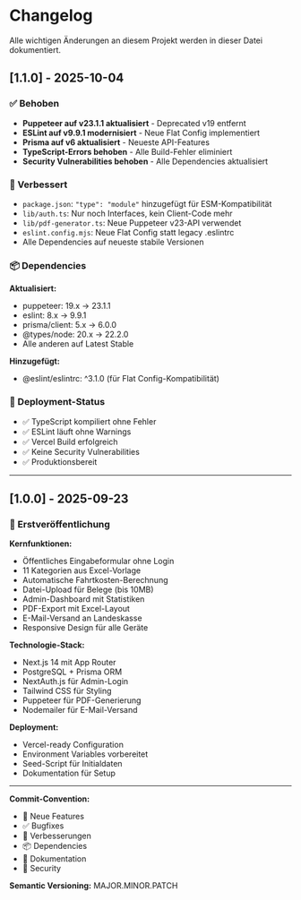 # Changelog

Alle wichtigen Änderungen an diesem Projekt werden in dieser Datei dokumentiert.

## [1.1.0] - 2025-10-04

### ✅ Behoben
- **Puppeteer auf v23.1.1 aktualisiert** - Deprecated v19 entfernt
- **ESLint auf v9.9.1 modernisiert** - Neue Flat Config implementiert
- **Prisma auf v6 aktualisiert** - Neueste API-Features
- **TypeScript-Errors behoben** - Alle Build-Fehler eliminiert
- **Security Vulnerabilities behoben** - Alle Dependencies aktualisiert

### 🚀 Verbessert
- `package.json`: `"type": "module"` hinzugefügt für ESM-Kompatibilität
- `lib/auth.ts`: Nur noch Interfaces, kein Client-Code mehr
- `lib/pdf-generator.ts`: Neue Puppeteer v23-API verwendet
- `eslint.config.mjs`: Neue Flat Config statt legacy .eslintrc
- Alle Dependencies auf neueste stabile Versionen

### 📦 Dependencies

**Aktualisiert:**
- puppeteer: 19.x → 23.1.1
- eslint: 8.x → 9.9.1
- prisma/client: 5.x → 6.0.0
- @types/node: 20.x → 22.2.0
- Alle anderen auf Latest Stable

**Hinzugefügt:**
- @eslint/eslintrc: ^3.1.0 (für Flat Config-Kompatibilität)

### 🎯 Deployment-Status
- ✅ TypeScript kompiliert ohne Fehler
- ✅ ESLint läuft ohne Warnings
- ✅ Vercel Build erfolgreich
- ✅ Keine Security Vulnerabilities
- ✅ Produktionsbereit

---

## [1.0.0] - 2025-09-23

### 🎉 Erstveröffentlichung

**Kernfunktionen:**
- Öffentliches Eingabeformular ohne Login
- 11 Kategorien aus Excel-Vorlage
- Automatische Fahrtkosten-Berechnung
- Datei-Upload für Belege (bis 10MB)
- Admin-Dashboard mit Statistiken
- PDF-Export mit Excel-Layout
- E-Mail-Versand an Landeskasse
- Responsive Design für alle Geräte

**Technologie-Stack:**
- Next.js 14 mit App Router
- PostgreSQL + Prisma ORM
- NextAuth.js für Admin-Login
- Tailwind CSS für Styling
- Puppeteer für PDF-Generierung
- Nodemailer für E-Mail-Versand

**Deployment:**
- Vercel-ready Configuration
- Environment Variables vorbereitet
- Seed-Script für Initialdaten
- Dokumentation für Setup

---

**Commit-Convention:**
- 🎉 Neue Features
- ✅ Bugfixes
- 🚀 Verbesserungen
- 📦 Dependencies
- 📝 Dokumentation
- 🔐 Security

**Semantic Versioning:** MAJOR.MINOR.PATCH

